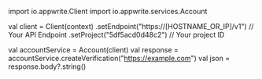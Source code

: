 import io.appwrite.Client
import io.appwrite.services.Account

val client = Client(context)
  .setEndpoint("https://[HOSTNAME_OR_IP]/v1") // Your API Endpoint
  .setProject("5df5acd0d48c2") // Your project ID

val accountService = Account(client)
val response = accountService.createVerification("https://example.com")
val json = response.body?.string()